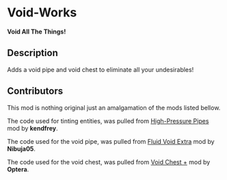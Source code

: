 # Void-Works

**Void All The Things!**

## Description

Adds a void pipe and void chest to eliminate all your undesirables!

## Contributors

This mod is nothing original just an amalgamation of the mods listed bellow.

The code used for tinting entities, was pulled from [High-Pressure Pipes][mod-portal-entry-high-pressure-pipe] mod by **kendfrey**.

The code used for the void pipe, was pulled from [Fluid Void Extra][mod-portal-entry-fluid-void-extra] mod by **Nibuja05**.

The code used for the void chest, was pulled from [Void Chest +][mod-portal-entry-void-chest-plus] mod by **Optera**.

[mod-portal-entry-high-pressure-pipe]: https://mods.factorio.com/mod/high-pressure-pipes
[mod-portal-entry-fluid-void-extra]: https://mods.factorio.com/mod/fluid-void-extra
[mod-portal-entry-void-chest-plus]: https://mods.factorio.com/mod/VoidChestPlus